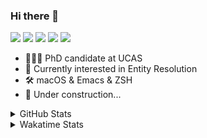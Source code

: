 ### Hi there 👋

[![](https://img.shields.io/badge/-Email-325180?logo=maildotru&logoColor=white&style=flat-square)](mailto:hi@wang.tianshu.me)
[![](https://img.shields.io/badge/-GitHub-black?logo=GitHub&style=flat-square)](https://github.com/tshu-w)
[![](https://img.shields.io/badge/-Telegram-26a5e4?labelColor=fafafa&logo=telegram&style=flat-square)](https://t.me/tshu_w) 
[![](https://img.shields.io/badge/-Twitter-1da1f2?logo=Twitter&logoColor=white&style=flat-square)](https://twitter.com/tshu_w)
[![](https://komarev.com/ghpvc/?username=tshu-w&color=blueviolet&style=flat-square)]()



- 🧑🏻‍🎓 PhD candidate at UCAS
- 🔭 Currently interested in Entity Resolution
- 🛠 macOS & Emacs & ZSH
- 🚧 Under construction...

<details>

<summary>GitHub Stats</summary>

![Tianshu's GitHub stats](https://github-readme-stats.vercel.app/api?username=tshu-w&show_icons=true&theme=buefy&count_private=true)
  
</details>


<details>
  <summary>Wakatime Stats</summary>

  Currently, files accessed by tramp cannot be tracked by wakatime, see https://github.com/wakatime/wakatime-mode/issues/27
  <br>
  
<!--START_SECTION:waka-->
![Code Time](http://img.shields.io/badge/Code%20Time-6%2C013%20hrs%2054%20mins-blue)

**I'm an Early 🐤** 

```text
🌞 Morning    72 commits     ████░░░░░░░░░░░░░░░░░░░░░   16.48% 
🌆 Daytime    199 commits    ███████████░░░░░░░░░░░░░░   45.54% 
🌃 Evening    158 commits    █████████░░░░░░░░░░░░░░░░   36.16% 
🌙 Night      8 commits      ░░░░░░░░░░░░░░░░░░░░░░░░░   1.83%

```
📅 **I'm Most Productive on Tuesday** 

```text
Monday       68 commits     ████░░░░░░░░░░░░░░░░░░░░░   15.56% 
Tuesday      151 commits    ████████░░░░░░░░░░░░░░░░░   34.55% 
Wednesday    55 commits     ███░░░░░░░░░░░░░░░░░░░░░░   12.59% 
Thursday     32 commits     █░░░░░░░░░░░░░░░░░░░░░░░░   7.32% 
Friday       52 commits     ███░░░░░░░░░░░░░░░░░░░░░░   11.9% 
Saturday     52 commits     ███░░░░░░░░░░░░░░░░░░░░░░   11.9% 
Sunday       27 commits     █░░░░░░░░░░░░░░░░░░░░░░░░   6.18%

```


📊 **This Week I Spent My Time On** 

```text
💬 Programming Languages: 
sh                       10 hrs 7 mins       █████████████████████████   100.0%

🔥 Editors: 
Zsh                      10 hrs 7 mins       █████████████████████████   100.0%

🐱‍💻 Projects: 
jhu-mt-hw                4 hrs 15 mins       ██████████░░░░░░░░░░░░░░░   42.0% 
Terminal                 3 hrs 37 mins       █████████░░░░░░░░░░░░░░░░   35.84% 
universal-blocker        1 hr 45 mins        ████░░░░░░░░░░░░░░░░░░░░░   17.41% 
lightning-template       21 mins             █░░░░░░░░░░░░░░░░░░░░░░░░   3.56% 
lightning                7 mins              ░░░░░░░░░░░░░░░░░░░░░░░░░   1.2%

💻 Operating System: 
Mac                      6 hrs 26 mins       ████████████████░░░░░░░░░   63.61% 
Linux                    3 hrs 41 mins       █████████░░░░░░░░░░░░░░░░   36.39%

```

**I Mostly Code in Python** 

```text
Python                   11 repos            ████████████░░░░░░░░░░░░░   50.0% 
HTML                     2 repos             ██░░░░░░░░░░░░░░░░░░░░░░░   9.09% 
Emacs Lisp               2 repos             ██░░░░░░░░░░░░░░░░░░░░░░░   9.09% 
JavaScript               2 repos             ██░░░░░░░░░░░░░░░░░░░░░░░   9.09% 
TeX                      2 repos             ██░░░░░░░░░░░░░░░░░░░░░░░   9.09%

```



 Last Updated on 04/10/2022 08:07:50 UTC
<!--END_SECTION:waka-->
</details>
